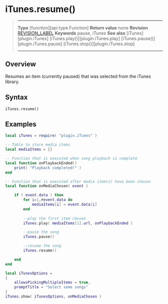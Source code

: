 # iTunes.resume()

> --------------------- ------------------------------------------------------------------------------------------
> __Type__              [function][api.type.Function]
> __Return value__      none
> __Revision__          [REVISION_LABEL](REVISION_URL)
> __Keywords__          pause, iTunes
> __See also__          [iTunes][plugin.iTunes]
>								[iTunes.play()][plugin.iTunes.play]
>								[iTunes.pause()][plugin.iTunes.pause]
>								[iTunes.stop()][plugin.iTunes.stop]
> --------------------- ------------------------------------------------------------------------------------------


## Overview

Resumes an item (currently paused) that was selected from the iTunes library.


## Syntax

	iTunes.resume()
	

## Examples

``````lua
local iTunes = require( "plugin.iTunes" )

-- Table to store media items
local mediaItems = {}

-- Function that is executed when song playback is complete
local function onPlaybackEnded()
	print( "Playback completed!" )
end

-- Function that is executed after media item(s) have been chosen
local function onMediaChosen( event )

	if ( event.data ) then
		for i=1,#event.data do
			mediaItems[i] = event.data[i]
		end
		
		--play the first item chosen
		iTunes.play( mediaItems[1].url, onPlaybackEnded )

		--pause the song
		iTunes.pause()

		--resume the song
		iTunes.resume()

	end	
end

local iTunesOptions =
{
	allowsPickingMultipleItems = true,
	promptTitle = "Select some songs"
}
iTunes.show( iTunesOptions, onMediaChosen )
``````